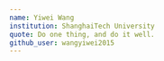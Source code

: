 ```yaml
---
name: Yiwei Wang
institution: ShanghaiTech University
quote: Do one thing, and do it well.
github_user: wangyiwei2015
---
```

